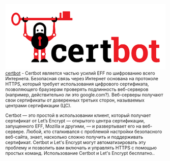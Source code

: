 ![certbot](https://raw.githubusercontent.com/EFForg/design/master/logos/eff-certbot-lockup.png)
[certbot](https://eff-certbot.readthedocs.io/en/latest/install.html#running-with-docker) - Certbot является частью усилий EFF по шифрованию всего Интернета. Безопасная связь через Интернет основана на протоколе HTTPS, который требует использования цифрового сертификата, позволяющего браузерам проверять подлинность веб-серверов (например, действительно ли это google.com?). Веб-серверы получают свои сертификаты от доверенных третьих сторон, называемых центрами сертификации (ЦС). 

Certbot — это простой в использовании клиент, который получает сертификат от Let’s Encrypt — открытого центра сертификации, запущенного EFF, Mozilla и другими, — и развертывает его на веб-сервере. Любой, кто сталкивался с проблемой настройки безопасного веб-сайта, знает, насколько сложно получить и поддерживать сертификат. Certbot и Let's Encrypt могут автоматизировать эту проблему и позволить вам включать и управлять HTTPS с помощью простых команд. Использование Certbot и Let's Encrypt бесплатно..